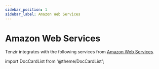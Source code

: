 ```yaml
---
sidebar_position: 1
sidebar_label: Amazon Web Services
---
```


# Amazon Web Services

Tenzir integrates with the following services from [Amazon Web
Services](https://aws.amazon.com).

import DocCardList from '@theme/DocCardList';

<DocCardList />
